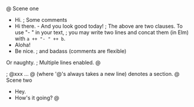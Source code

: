 @ Scene one
- Hi.
; Some comments
- Hi there. - And you look good today!
; The above are two clauses. To use "- " in your text, 
; you may write two lines and concat them (in Elm) with `a ++ "- " ++ b`.
- Aloha!
- Be nice.
; and badass (comments are flexible)

Or naughty.
; Multiple lines enabled.
@

; @xxx ... @ (where '@'s always takes a new line) denotes a section.
@ Scene two
- Hey.
- How's it going?
@
